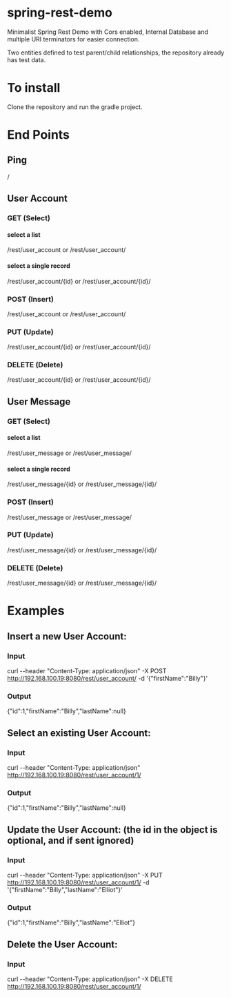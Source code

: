 # spring-rest-demo
Minimalist Spring Rest Demo with Cors enabled, Internal Database and multiple URI terminators for easier connection.

Two entities defined to test parent/child relationships, the repository already has test data.

# To install
Clone the repository and run the gradle project.

# End Points
## Ping
/
## User Account
### GET (Select)
#### select a list
/rest/user_account or /rest/user_account/</p>
#### select a single record
/rest/user_account/{id} or /rest/user_account/{id}/</p>
### POST (Insert)
/rest/user_account or /rest/user_account/</p>
### PUT (Update)
/rest/user_account/{id} or /rest/user_account/{id}/</p>
### DELETE (Delete)
/rest/user_account/{id} or /rest/user_account/{id}/</p>
## User Message
### GET (Select)
#### select a list
/rest/user_message or /rest/user_message/</p>
#### select a single record
/rest/user_message/{id} or /rest/user_message/{id}/</p>
### POST (Insert)
/rest/user_message or /rest/user_message/</p>
### PUT (Update)
/rest/user_message/{id} or /rest/user_message/{id}/</p>
### DELETE (Delete)
/rest/user_message/{id} or /rest/user_message/{id}/</p>
# Examples
## Insert a new User Account:
### Input
curl --header "Content-Type: application/json" -X POST http://192.168.100.19:8080/rest/user_account/ -d '{"firstName":"Billy"}'
### Output
{"id":1,"firstName":"Billy","lastName":null}
## Select an existing User Account:
### Input
curl --header "Content-Type: application/json" http://192.168.100.19:8080/rest/user_account/1/
### Output
{"id":1,"firstName":"Billy","lastName":null}
## Update the User Account: (the id in the object is optional, and if sent ignored)
### Input
curl --header "Content-Type: application/json" -X PUT http://192.168.100.19:8080/rest/user_account/1/ -d '{"firstName":"Billy","lastName":"Elliot"}'
### Output
{"id":1,"firstName":"Billy","lastName":"Elliot"}
## Delete the User Account:
### Input
curl --header "Content-Type: application/json" -X DELETE http://192.168.100.19:8080/rest/user_account/1/
